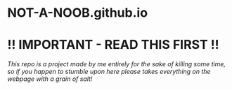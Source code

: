 # NOT-A-NOOB.github.io
# <h1>!! IMPORTANT - READ THIS FIRST !!</h1>
<em>This repo is a project made by me entirely for the sake of killing some time, so if you happen to stumble upon here please takes everything on the webpage with a grain of salt!</em>
